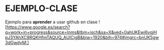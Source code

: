 # **EJEMPLO-CLASE**
Ejemplo para **aprender** a usar github en clase
![https://www.google.es/search?q=work+in+progress&source=lnms&tbm=isch&sa=X&ved=0ahUKEwi6vqjHpJ3YAhXC8RQKHfmTAQUQ_AUICigB&biw=1920&bih=974#imgrc=bnUK5gw3dGwdyM:]
